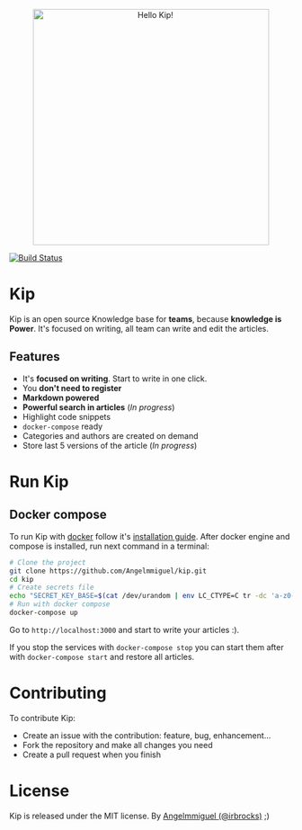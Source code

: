 <p style="text-align: center">
<img width="420" alt="Hello Kip!" src="https://cloud.githubusercontent.com/assets/4056725/14231995/c9b0a714-f998-11e5-8788-2fce29ff0c8b.png">
</p>

[![Build Status](https://travis-ci.org/Angelmmiguel/kip.svg?branch=master)](https://travis-ci.org/Angelmmiguel/kip)

# Kip

Kip is an open source Knowledge base for **teams**, because **knowledge is Power**. It's focused on writing, all team can write and edit the articles.

## Features

* It's **focused on writing**. Start to write in one click.
* You **don't need to register**
* **Markdown powered**
* **Powerful search in articles** (*In progress*)
* Highlight code snippets
* `docker-compose` ready
* Categories and authors are created on demand
* Store last 5 versions of the article (*In progress*)

# Run Kip

## Docker compose

To run Kip with [docker](https://docker.com/) follow it's [installation guide](https://docs.docker.com/engine/installation/). After docker engine and compose is installed, run next command in a terminal:

```bash
# Clone the project
git clone https://github.com/Angelmmiguel/kip.git
cd kip
# Create secrets file
echo "SECRET_KEY_BASE=$(cat /dev/urandom | env LC_CTYPE=C tr -dc 'a-z0-9' | fold -w 128 | head -n 1)" >> config/secrets.env
# Run with docker compose
docker-compose up
```

Go to `http://localhost:3000` and start to write your articles :).

If you stop the services with `docker-compose stop` you can start them after with `docker-compose start` and restore all articles.

# Contributing

To contribute Kip:

* Create an issue with the contribution: feature, bug, enhancement...
* Fork the repository and make all changes you need
* Create a pull request when you finish

# License

Kip is released under the MIT license.
By [Angelmmiguel (@irbrocks)](https://twitter.com/irbrocks) ;)
